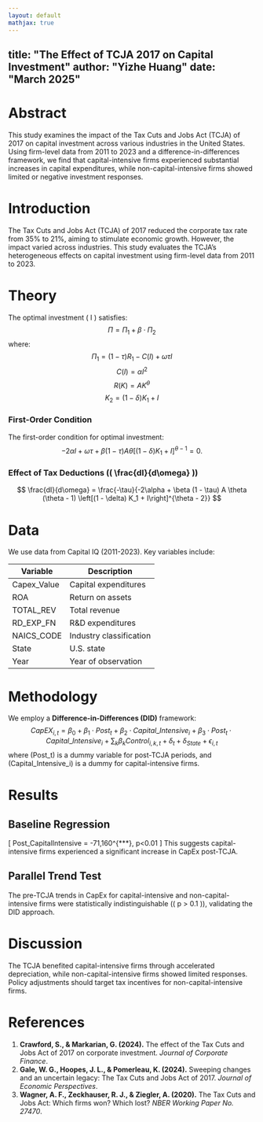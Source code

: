 ```yaml
---
layout: default
mathjax: true
---
```

title: "The Effect of TCJA 2017 on Capital Investment"
author: "Yizhe Huang"
date: "March 2025"
---

# **Abstract**  
This study examines the impact of the Tax Cuts and Jobs Act (TCJA) of 2017 on capital investment across various industries in the United States.  
Using firm-level data from 2011 to 2023 and a difference-in-differences framework, we find that capital-intensive firms experienced substantial increases in capital expenditures, while non-capital-intensive firms showed limited or negative investment responses.  

# **Introduction**
The Tax Cuts and Jobs Act (TCJA) of 2017 reduced the corporate tax rate from 35% to 21%, aiming to stimulate economic growth. However, the impact varied across industries. This study evaluates the TCJA’s heterogeneous effects on capital investment using firm-level data from 2011 to 2023.

# **Theory**
The optimal investment \( I \) satisfies:
$$
\Pi = \Pi_1 + \beta \cdot \Pi_2
$$
where:
$$
\Pi_1 = (1 - \tau) R_1 - C(I) + \omega \tau I
$$
$$
C(I) = \alpha I^2
$$
$$
R(K) = A K^\theta
$$
$$
K_2 = (1 - \delta) K_1 + I
$$

### **First-Order Condition**
The first-order condition for optimal investment:
$$
-2\alpha I + \omega \tau + \beta (1 - \tau) A \theta \left[(1 - \delta) K_1 + I\right]^{\theta - 1} = 0.
$$

### **Effect of Tax Deductions (\( \frac{dI}{d\omega} \))**
$$
\frac{dI}{d\omega} = \frac{-\tau}{-2\alpha + \beta (1 - \tau) A \theta (\theta - 1) \left[(1 - \delta) K_1 + I\right]^{\theta - 2}}
$$

# **Data**
We use data from Capital IQ (2011-2023). Key variables include:

| Variable        | Description                      |
|----------------|--------------------------------|
| Capex\_Value   | Capital expenditures           |
| ROA            | Return on assets               |
| TOTAL\_REV     | Total revenue                  |
| RD\_EXP\_FN    | R&D expenditures               |
| NAICS\_CODE    | Industry classification        |
| State          | U.S. state                      |
| Year           | Year of observation            |

# **Methodology**
We employ a **Difference-in-Differences (DID)** framework:
$$
CapEX_{i,t} = \beta_0 + \beta_1 \cdot Post_t + \beta_2 \cdot Capital\_Intensive_i + \beta_3 \cdot Post_t \cdot Capital\_Intensive_i + \sum_{k} \beta_k Control_{i,k,t} + \delta_t + \delta_{State} + \epsilon_{i,t}
$$
where \(Post_t\) is a dummy variable for post-TCJA periods, and \(Capital\_Intensive_i\) is a dummy for capital-intensive firms.

# **Results**
## **Baseline Regression**
\[
Post\_CapitalIntensive = -71,160^{***}, p<0.01
\]
This suggests capital-intensive firms experienced a significant increase in CapEx post-TCJA.

## **Parallel Trend Test**
The pre-TCJA trends in CapEx for capital-intensive and non-capital-intensive firms were statistically indistinguishable (\( p > 0.1 \)), validating the DID approach.

# **Discussion**
The TCJA benefited capital-intensive firms through accelerated depreciation, while non-capital-intensive firms showed limited responses. Policy adjustments should target tax incentives for non-capital-intensive firms.

# **References**
1. **Crawford, S., & Markarian, G. (2024).** The effect of the Tax Cuts and Jobs Act of 2017 on corporate investment. *Journal of Corporate Finance*.
2. **Gale, W. G., Hoopes, J. L., & Pomerleau, K. (2024).** Sweeping changes and an uncertain legacy: The Tax Cuts and Jobs Act of 2017. *Journal of Economic Perspectives*.
3. **Wagner, A. F., Zeckhauser, R. J., & Ziegler, A. (2020).** The Tax Cuts and Jobs Act: Which firms won? Which lost? *NBER Working Paper No. 27470*.

